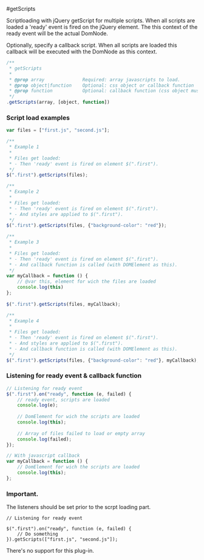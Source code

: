 #getScripts

Scriptloading with jQuery getScript for multiple scripts. When all scripts are loaded a 'ready' event is fired on the jQuery element. The this context of the ready event will be the actual DomNode.

Optionally, specify a callback script. When all scripts are loaded this callback will be executed with the DomNode as this context.

````javascript
/**
 * getScripts
 *
 * @prop array 				Required: array javascripts to load.
 * @prop object|function 	Optional: css object or callback function 
 * @prop function 			Optional: callback function (css object must be set)
 */
.getScripts(array, [object, function])
````

### Script load examples

````javascript
var files = ["first.js", "second.js"];

/**
 * Example 1
 * 
 * Files get loaded:
 * - Then 'ready' event is fired on element $(".first").
 */
$(".first").getScripts(files);

/**
 * Example 2
 * 
 * Files get loaded:
 * - Then 'ready' event is fired on element $(".first").
 * - And styles are applied to $(".first").
 */
$(".first").getScripts(files, {"background-color": "red"});

/**
 * Example 3
 * 
 * Files get loaded:
 * - Then 'ready' event is fired on element $(".first").
 * - And callback function is called (with DOMElement as this).
 */
var myCallback = function () {
	// @var this, element for wich the files are loaded
	console.log(this)
};
 
$(".first").getScripts(files, myCallback);

/**
 * Example 4
 * 
 * Files get loaded:
 * - Then 'ready' event is fired on element $(".first").
 * - And styles are applied to $(".first").
 * - And callback function is called (with DOMElement as this).
 */
$(".first").getScripts(files, {"background-color": "red"}, myCallback);

````
### Listening for ready event & callback function

````javascript
// Listening for ready event
$(".first").on("ready", function (e, failed) {
	// ready event, scripts are loaded
	console.log(e);
	
	// DomElement for wich the scripts are loaded
	console.log(this);
	
	// Array of files failed to load or empty array
	console.log(failed);
});

// With javascript callback
var myCallback = function () {
	// DomElement for wich the scripts are loaded
	console.log(this);
};

````

### Important.

The listeners should be set prior to the scrpt loading part.

````javascrip
// Listening for ready event

$(".first").on("ready", function (e, failed) {
	// Do something
}).getScripts(["first.js", "second.js"]);
````


There's no support for this plug-in.
